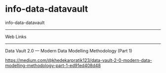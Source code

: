 # info-data-datavault
info-data-datavault

****************
Web Links
****************

Data Vault 2.0 — Modern Data Modelling Methodology (Part 1)

https://medium.com/@khedekarpratik123/data-vault-2-0-modern-data-modelling-methodology-part-1-ed91ed408d48
